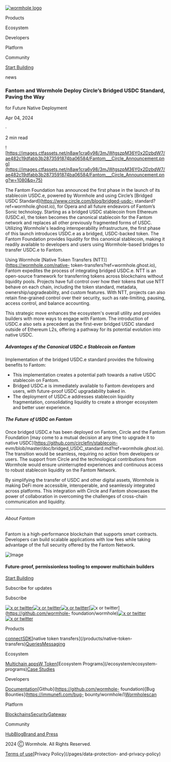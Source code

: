 [![wormhole
logo](https://images.ctfassets.net/n8aw1cra6v98/2057wAXk6apiGi4vfTeC2u/9e200f5dfebaf6bb113c879243cf4508/wormwhole.svg?w=384&q=100)](/)

Products

Ecosystem

Developers

Platform

Community

[Start Building](https://docs.wormhole.com/)

news

### Fantom and Wormhole Deploy Circle’s Bridged USDC Standard, Paving the Way
for Future Native Deployment

Apr 04, 2024

·

2 min read

![https://images.ctfassets.net/n8aw1cra6v98/3mJWtgszpM36Y0x2DzbdW7/ae482c19dfabb3b2873591874ba06584/Fantom___Circle_Announcement.png](https://images.ctfassets.net/n8aw1cra6v98/3mJWtgszpM36Y0x2DzbdW7/ae482c19dfabb3b2873591874ba06584/Fantom___Circle_Announcement.png?w=1080&q=75)

The Fantom Foundation has announced the first phase in the launch of its
stablecoin USDC.e, powered by Wormhole and using Circle’s [Bridged USDC
Standard](https://www.circle.com/blog/bridged-usdc-
standard?ref=wormhole.ghost.io), for Opera and all future endeavors of
Fantom’s Sonic technology. Starting as a bridged USDC stablecoin from Ethereum
(USDC.e), the token becomes the canonical stablecoin for the Fantom network
and replaces all other previously fragmented forms of USDC. Utilizing
Wormhole's leading interoperability infrastructure, the first phase of this
launch introduces USDC.e as a bridged, USDC-backed token. The Fantom
Foundation provides liquidity for this canonical stablecoin, making it readily
available to developers and users using Wormhole-based bridges to transfer
USDC.e to Fantom.

Using Wormhole [Native Token Transfers (NTT)](https://wormhole.com/native-
token-transfers?ref=wormhole.ghost.io), Fantom expedites the process of
integrating bridged USDC.e. NTT is an open-source framework for transferring
tokens across blockchains without liquidity pools. Projects have full control
over how their tokens that use NTT behave on each chain, including the token
standard, metadata, ownership/upgradeability, and custom features. With NTT,
projects can also retain fine-grained control over their security, such as
rate-limiting, pausing, access control, and balance accounting.

This strategic move enhances the ecosystem's overall utility and provides
builders with more ways to engage with Fantom. The introduction of USDC.e also
sets a precedent as the first-ever bridged USDC standard outside of Ethereum
L2s, offering a pathway for its potential evolution into native USDC.

##### Advantages of the Canonical USDC.e Stablecoin on Fantom

Implementation of the bridged USDC.e standard provides the following benefits
to Fantom:

  * This implementation creates a potential path towards a native USDC stablecoin on Fantom.
  * Bridged USDC.e is immediately available to Fantom developers and users, with future-proof USDC upgradability baked in.
  * The deployment of USDC.e addresses stablecoin liquidity fragmentation, consolidating liquidity to create a stronger ecosystem and better user experience.

##### The Future of USDC on Fantom

Once bridged USDC.e has been deployed on Fantom, Circle and the Fantom
Foundation [may come to a mutual decision at any time to upgrade it to native
USDC](https://github.com/circlefin/stablecoin-
evm/blob/master/doc/bridged_USDC_standard.md?ref=wormhole.ghost.io). The
transition would be seamless, requiring no action from developers or users.
The support from Circle and the technological contributions from Wormhole
would ensure uninterrupted experiences and continuous access to robust
stablecoin liquidity on the Fantom Network.

By simplifying the transfer of USDC and other digital assets, Wormhole is
making DeFi more accessible, interoperable, and seamlessly integrated across
platforms. This integration with Circle and Fantom showcases the power of
collaboration in overcoming the challenges of cross-chain communication and
liquidity.

* * *

###### About Fantom

Fantom is a high-performance blockchain that supports smart contracts.
Developers can build scalable applications with low fees while taking
advantage of the full security offered by the Fantom Network.

![Image](https://images.ctfassets.net/n8aw1cra6v98/2fP8M06oPDd6atrcKaUHOQ/0fcc04374046f970de7dfb7fe86574e5/worm.svg)

#### Future-proof, permissionless tooling to empower multichain builders

[Start Building](https://docs.wormhole.com/)

Subscribe for updates

Subscribe

[![x or twitter](/assets/x.svg)](https://twitter.com/wormhole)[![x or
twitter](/assets/discord.svg)](https://discord.gg/wormholecrypto)[![x or
twitter](/assets/telegram.svg)](https://t.me/wormholecrypto)[![x or
twitter](/assets/github.svg)](https://github.com/wormhole-
foundation/wormhole)[![x or
twitter](/assets/some.svg)](https://docs.wormhole.com/)[![x or
twitter](/assets/youtube.svg)](https://www.youtube.com/@wormholecrypto)

Products

[connect](/products/connect)[SDK](/products/sdk)[native token
transfers](/products/native-token-
transfers)[Queries](/products/queries)[Messaging](/products/messaging)

Ecosystem

[Multichain apps](/ecosystem/multichain-apps)[W
Token](/ecosystem/w-token)[Ecosystem Programs](/ecosystem/ecosystem-
programs)[Case Studies](/case-studies)

Developers

[Documentation](https://docs.wormhole.com/wormhole)[Github](https://github.com/wormhole-
foundation)[Bug Bounties](https://immunefi.com/bug-
bounty/wormhole/)[Wormholescan](https://wormholescan.io/)

Platform

[Blockchains](/platform/blockchains)[Security](/platform/security)[Gateway](/platform/gateway)

Community

[Hub](/community/hub)[Blog](/blog)[Brand and Press](/brand-and-press)

2024 Ⓒ Wormhole. All Rights Reserved.

[Terms of use](/pages/terms-of-use)[Privacy Policy](/pages/data-protection-
and-privacy-policy)

